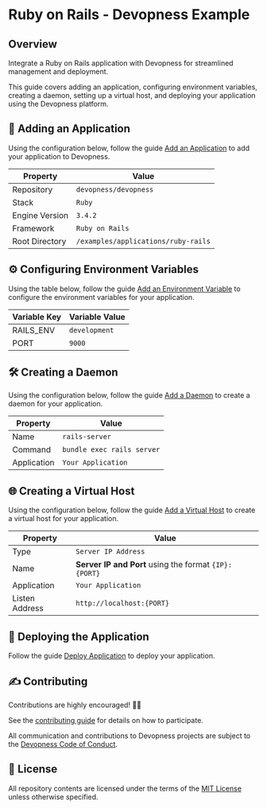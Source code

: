 # Ruby on Rails - Devopness Example

## Overview

Integrate a Ruby on Rails application with Devopness for streamlined management and deployment.

This guide covers adding an application, configuring environment variables, creating a daemon, setting up a virtual host, and deploying your application using the Devopness platform.

## 🚀 Adding an Application

Using the configuration below, follow the guide [Add an Application](https://www.devopness.com/docs/applications/add-application) to add your application to Devopness.

| Property       | Value                               |
| -------------- | ----------------------------------- |
| Repository     | `devopness/devopness`               |
| Stack          | `Ruby`                              |
| Engine Version | `3.4.2`                             |
| Framework      | `Ruby on Rails`                     |
| Root Directory | `/examples/applications/ruby-rails` |

## ⚙️ Configuring Environment Variables

Using the table below, follow the guide [Add an Environment Variable](https://www.devopness.com/docs/variables/add-variable) to configure the environment variables for your application.

| Variable Key | Variable Value |
| ------------ | -------------- |
| RAILS_ENV    | `development`  |
| PORT         | `9000`         |

## 🛠️ Creating a Daemon

Using the configuration below, follow the guide [Add a Daemon](https://www.devopness.com/docs/daemons/add-daemon) to create a daemon for your application.

| Property    | Value                      |
| ----------- | -------------------------- |
| Name        | `rails-server`             |
| Command     | `bundle exec rails server` |
| Application | `Your Application`         |

## 🌐 Creating a Virtual Host

Using the configuration below, follow the guide [Add a Virtual Host](https://www.devopness.com/docs/virtual-hosts/add-virtual-host) to create a virtual host for your application.

| Property       | Value                                                 |
| -------------- | ----------------------------------------------------- |
| Type           | `Server IP Address`                                   |
| Name           | **Server IP and Port** using the format `{IP}:{PORT}` |
| Application    | `Your Application`                                    |
| Listen Address | `http://localhost:{PORT}`                             |

## 🚢 Deploying the Application

Follow the guide [Deploy Application](https://www.devopness.com/docs/applications/deploy-application) to deploy your application.

## ✍️ Contributing

Contributions are highly encouraged! 🙏👊

See the [contributing guide](../../../CONTRIBUTING.md) for details on how to participate.

All communication and contributions to Devopness projects are subject to the [Devopness Code of Conduct](../../../CODE_OF_CONDUCT.md).

## 📜 License

All repository contents are licensed under the terms of the [MIT License](../../../LICENSE) unless otherwise specified.
